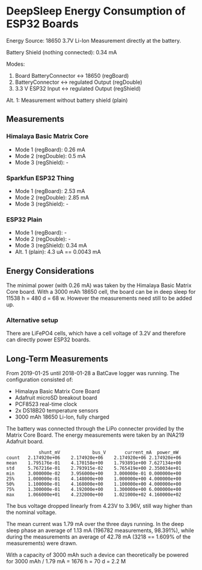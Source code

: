 # DeepSleep Energy Consumption of ESP32 Boards

Energy Source: 18650 3.7V Li-Ion
Measurement directly at the battery.

Battery Shield (nothing connected): 0.34 mA

Modes:

 1. Board BatteryConnector <-> 18650 (regBoard)
 2. BatteryConnector <-> regulated Output (regDouble)
 3. 3.3 V ESP32 Input <-> regulated Output (regShield)

Alt. 1: Measurement without battery shield (plain)

## Measurements

### Himalaya Basic Matrix Core

- Mode 1 (regBoard): 0.26 mA
- Mode 2 (regDouble): 0.5 mA
- Mode 3 (regShield): -

### Sparkfun ESP32 Thing

- Mode 1 (regBoard): 2.53 mA
- Mode 2 (regDouble): 2.85 mA
- Mode 3 (regShield): -

### ESP32 Plain

- Mode 1 (regBoard): -
- Mode 2 (regDouble): -
- Mode 3 (regShield): 0.34 mA
- Alt. 1 (plain): 4.3 uA == 0.0043 mA

## Energy Considerations

The minimal power (with 0.26 mA) was taken by the Himalaya Basic Matrix Core board. With a 3000 mAh 18650 cell, the board can be in deep sleep for 11538 h = 480 d = 68 w. However the measurements need still to be added up. 

### Alternative setup

There are LiFePO4 cells, which have a cell voltage of 3.2V and therefore  can directly power ESP32 boards. 

## Long-Term Measurements

From 2019-01-25 until 2018-01-28 a BatCave logger was running. The configuration consisted of:

 - Himalaya Basic Matrix Core Board
 - Adafruit microSD breakout board
 - PCF8523 real-time clock
 - 2x DS18B20 temperature sensors
 - 3000 mAh 18650 Li-Ion, fully charged

The battery was connected through the LiPo connecter provided by the Matrix Core Board. The energy measurements were taken by an INA219 Adafruit board.  

```
			shunt_mV			bus_V		current_mA	power_mW
count	2.174920e+06	2.174920e+06	2.174920e+06 2.174920e+06
mean	1.795176e-01	4.170158e+00	1.793891e+00 7.627134e+00
std		5.767216e-01	2.793915e-02	5.765419e+00 2.350034e+01
min		3.000000e-02	3.956000e+00	3.000000e-01 0.000000e+00
25%		1.000000e-01	4.148000e+00	1.000000e+00 4.000000e+00
50%		1.100000e-01	4.168000e+00	1.100000e+00 4.000000e+00
75%		1.300000e-01	4.192000e+00	1.300000e+00 6.000000e+00
max		1.066000e+01	4.232000e+00	1.021000e+02 4.160000e+02
```

The bus voltage dropped linearly from 4.23V to 3.96V, still way higher than the nominal voltage.

The mean current was 1.79 mA over the three days running. In the deep sleep phase an average of 1.13 mA (196782 measurements, 98.391%), while during the measurements an average of 42.78 mA (3218 == 1.609% of the measurements) were drawn.

With a capacity of 3000 mAh such a device can theoretically be powered for 3000 mAh / 1.79 mA = 1676 h = 70 d = 2.2 M
